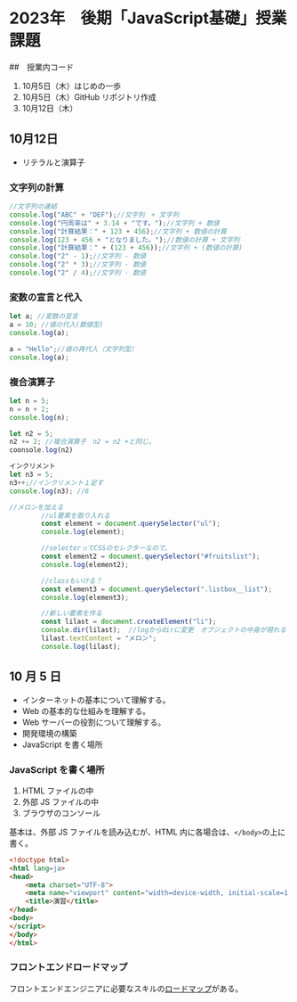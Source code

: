 # 2023年　後期「JavaScript基礎」授業課題

##　授業内コード

1. 10月5日（木）はじめの一歩
2. 10月5日（木）GitHub リポジトリ作成
3. 10月12日（木）

## 10月12日

- リテラルと演算子

### 文字列の計算

``` js
//文字列の連結
console.log("ABC" + "DEF");//文字列　+ 文字列
console.log("円周率は" + 3.14 + "です。");//文字列 + 数値
console.log("計算結果：" + 123 + 456);//文字列 + 数値の計算
console.log(123 + 456 + "となりました。");//数値の計算 + 文字列
console.log("計算結果：" + (123 + 456));//文字列 + (数値の計算)
console.log("2" - 1);//文字列 - 数値
console.log("2" * 3);//文字列 - 数値
console.log("2" / 4);//文字列 - 数値
```

### 変数の宣言と代入

```js
let a; //変数の宣言
a = 10; //値の代入(数値型)
console.log(a);

a = "Hello";//値の再代入（文字列型）
console.log(a);
```

### 複合演算子

```js
let n = 5;
n = n + 2;
console.log(n);

let n2 = 5;
n2 += 2; //複合演算子　n2 = n2 +と同じ。
coonsole.log(n2)

インクリメント
let n3 = 5;
n3++;//インクリメント１足す
console.log(n3); //6
```
```js
//メロンを加える
        //ul要素を取り入れる
        const element = document.querySelector("ul");
        console.log(element);

        //selectorってCSSのセレクターなので、
        const element2 = document.querySelector("#fruitslist");
        console.log(element2);

        //classもいける？
        const element3 = document.querySelector(".listbox__list");
        console.log(element3);

        //新しい要素を作る
        const lilast = document.createElement("li");
        console.dir(lilast);  //logからdirに変更　オブジェクトの中身が現れる
        lilast.textContent = "メロン";
        console.log(lilast);
```


## 10 月 5 日

- インターネットの基本について理解する。
- Web の基本的な仕組みを理解する。
- Web サーバーの役割について理解する。
- 開発環境の構築
- JavaScript を書く場所

### JavaScript を書く場所

1. HTML ファイルの中
1. 外部 JS ファイルの中
1. ブラウザのコンソール

基本は、外部 JS ファイルを読み込むが、HTML 内に各場合は、`</body>`の上に書く。

```html
<!doctype html>
<html lang=ja>
<head>
    <meta charset="UTF-8">
    <meta name="viewport" content="width=device-width, initial-scale=1.0">
    <title>演習</title>
</head>
<body>
</script>
</body>
</html>
```

### フロントエンドロードマップ

フロントエンドエンジニアに必要なスキルの[ロードマップ](https://roadmap.sh/frontend)がある。